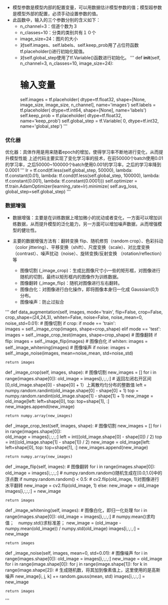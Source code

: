 - 模型参数是模型内部的配置变量，可以用数据估计模型参数的值；模型超参数是模型外部的配置，必须手动设置参数的值。
- 此函数中，输入的三个参数分别的含义如下：
    - n_channel=3：信道个数为３
    - n_classes=10：分类的类别共有１０个
    - image_size=24：图片的大小
    - 对self.images、self.labels、self.keep_prob用了占位符函数tf.placeholder()进行初始化赋值。
    - 对self.global_step使用了tf.Variable()函数进行初始化。
'''
def __init__(self, n_channel=3, n_classes=10, image_size=24):
        # 输入变量
        self.images = tf.placeholder(
            dtype=tf.float32, shape=[None, image_size, image_size, n_channel], name='images')
        self.labels = tf.placeholder(
            dtype=tf.int64, shape=[None], name='labels')
        self.keep_prob = tf.placeholder(
            dtype=tf.float32, name='keep_prob')
        self.global_step = tf.Variable( 
            0, dtype=tf.int32, name='global_step')
'''

### 优化器
优化器：具体作用是用来随着epoch的增加，使得学习率不断地进行变化，从而提升模型性能
上述代码主要实现了变化学习率的技术，在前50000个batch使用0.01的学习率，之后50000~100000个batch使用0.001的学习率，之后的学习率降到0.0001
'''
lr = tf.cond(tf.less(self.global_step, 50000),
             lambda: tf.constant(0.01),
             lambda: tf.cond(tf.less(self.global_step, 100000),
                             lambda: tf.constant(0.001),
                             lambda: tf.constant(0.0001)))
self.optimizer = tf.train.AdamOptimizer(learning_rate=lr).minimize(
            self.avg_loss, global_step=self.global_step)
'''

### 数据增强
- 数据增强：主要是在训练数据上增加微小的扰动或者变化，一方面可以增加训练数据，从而提升模型的泛化能力，另一方面可以增加噪声数据，从而增强模型的健壮性。

- 主要的数据增强方法有：翻转变换 flip、随机修剪（random crop）、色彩抖动（color jittering）、平移变换（shift）、尺度变换（scale）、对比度变换（contrast）、噪声扰动（noise）、旋转变换/反射变换 （rotation/reflection）等
    - 图像切割 (_image_crop)：生成比图像尺寸小一些的矩形框，对图像进行随机的切割，最终以矩形框内的图像作为训练数据。
    - 图像翻转 (_image_flip)：随机对图像进行左右翻转。
    - 图像白化：对图像进行白化操作，即将图像本身归一化成 Gaussian(0,1) 分布。
    - 图像噪声：防止过拟合

'''
def data_augmentation(self, images, mode='train', flip=False,
                      crop=False, crop_shape=(24,24,3), whiten=False,
                      noise=False, noise_mean=0, noise_std=0.01):
    # 图像切割
    if crop:
        if mode == 'train':           
            images = self._image_crop(images, shape=crop_shape)
        elif mode == 'test':
            images = self._image_crop_test(images, shape=crop_shape)
    # 图像翻转
    if flip:
        images = self._image_flip(images)
    # 图像白化
    if whiten:
        images = self._image_whitening(images)
    # 图像噪声
    if noise:
        images = self._image_noise(images, mean=noise_mean, std=noise_std)
            
    return images                                                              
def _image_crop(self, images, shape):
    # 图像切割
    new_images = []
    for i in range(images.shape[0]):
        old_image = images[i,:,:,:]
        # 返回左闭右开区间[0,old_image.shape[0] - shape[0] + 1）上离散均匀分布的整数值
        left = numpy.random.randint(old_image.shape[0] - shape[0] + 1)
        top = numpy.random.randint(old_image.shape[1] - shape[1] + 1)
        new_image = old_image[left: left+shape[0], top: top+shape[1], :]
        new_images.append(new_image)
        
    return numpy.array(new_images)
        
    
def _image_crop_test(self, images, shape):
    # 图像切割
    new_images = []
    for i in range(images.shape[0]):        
        old_image = images[i,:,:,:]
        left = int((old_image.shape[0] - shape[0]) / 2)
        top = int((old_image.shape[1] - shape[1]) / 2)
        new_image = old_image[left: left+shape[0], top: top+shape[1], :]
        new_images.append(new_image)
        
    return numpy.array(new_images)
        
    
def _image_flip(self, images):
    # 图像翻转
    for i in range(images.shape[0]):
        old_image = images[i,:,:,:]
        # numpy.random.random()随机生成在[0.0,1.0]中的浮点数
        if numpy.random.random() < 0.5:
            # cv2.flip(old_image, 1)对图像进行水平翻转
            new_image = cv2.flip(old_image, 1)
        else:
            new_image = old_image
        images[i,:,:,:] = new_image
        
    return images
    
def _image_whitening(self, images):
    # 图像白化，即归一化处理
    for i in range(images.shape[0]):
        old_image = images[i,:,:,:]
        # numpy.mean()求均值；　numpy.std()求标准差；
        new_image = (old_image - numpy.mean(old_image)) / numpy.std(old_image)
        images[i,:,:,:] = new_image
        
    return images
    
def _image_noise(self, images, mean=0, std=0.01):
    # 图像噪声
    for i in range(images.shape[0]):
        old_image = images[i,:,:,:]
        new_image = old_image
        for i in range(image.shape[0]):
            for j in range(image.shape[1]):
                for k in range(image.shape[2]):
                    # 生成随机数，将其加到像素值上，这里使用的是高斯噪声
                    new_image[i, j, k] += random.gauss(mean, std)
        images[i,:,:,:] = new_image
        
    return images
'''
